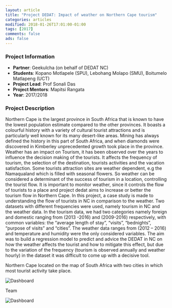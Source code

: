```yaml
---
layout: article
title: "Project DEDAT: Impact of weather on Northern Cape tourism"
categories: articles
modified: 2018-01-26T17:01:00-01:00
tags: [2017]
comments: false
ads: false
---
```



### Project Information

* **Partner**: Geekulcha (on behalf of DEDAT NC)
* **Students**: Kopano Motlapele (SPU), Lebohang Molapo (SMU), Boitumelo Matlapeng (UCT)
* **Project Lead**: Prof Sonali Das
* **Project Mentors**: Mapitsi Rangata 
* **Year**: 2017/2018

### Project Description

Northern Cape is the largest province in South Africa that is known to have the lowest population estimate compared to the other provinces. It boasts a colourful history with a variety of cultural tourist attractions and is particularly well known for its many desert-like areas. Mining  has always defined the history in this part of South Africa, and when diamonds were discovered in Kimberley unprecedented growth took place in the province. Weather has an impact on Tourism, it has been observed over the years to influence the decision making of the tourists. It affects the frequency of tourism, the selection of the destination, tourists activities and the vacation satisfaction. Some tourists attraction sites are weather dependent, e.g the Namaqualand which is filled with seasonal flowers. So weather can be considered a determinant of the success of tourism in a location, controlling the tourist flow. It is important to monitor weather, since it controls the flow of tourists to a place and project dedat aims to increase or better the tourism flow in Northern Cape. In this project, a case study is made to understanding the flow of tourists in NC in comparison to the weather. Two datasets with different frequencies were used, namely tourism in NC and the weather data. In the tourism data, we had two categories namely foreign and domestic ranging from (2013 -2016) and (2009-2016) respectively, with common variables: the “average  length of stay”, “visits”, “bednights”, “purpose of visits” and “cities”. The weather data ranges from (2012 – 2016) and temperature and humidity were the only considered variables. The aim was to build a regression model to predict and advice the DEDAT in NC on how the weather affects the tourist and how to mitigate this effect, but due to the variation of the frequency (tourism is observed annually and weather hourly) in the dataset it was difficult to come up with a decisive tool.  

Northern Cape located on the map of South Africa with two cities in which most tourist activity take place.

![Dashboard](/images/ddat-team.jpg)

Team

![Dashboard](/images/ddat-map.png)



